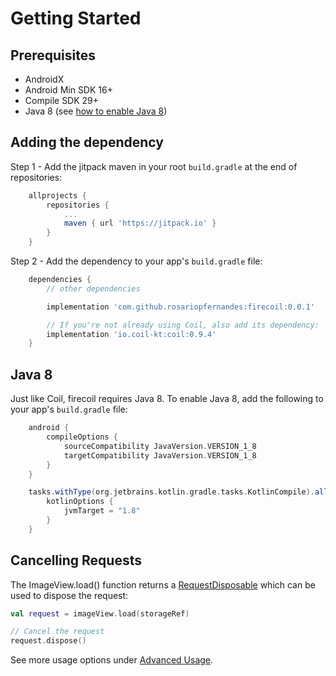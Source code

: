 # Getting Started

## Prerequisites

- AndroidX
- Android Min SDK 16+
- Compile SDK 29+
- Java 8 (see [how to enable Java 8](#java-8))

## Adding the dependency

Step 1 - Add the jitpack maven in your root `build.gradle` at the end of repositories:
```gradle
    allprojects {
        repositories {
            ...
            maven { url 'https://jitpack.io' }
        }
    }
```

Step 2 - Add the dependency to your app's `build.gradle` file:
```gradle
    dependencies {
        // other dependencies

        implementation 'com.github.rosariopfernandes:firecoil:0.0.1'

        // If you're not already using Coil, also add its dependency:
        implementation 'io.coil-kt:coil:0.9.4'
    }
```

## Java 8

Just like Coil, firecoil requires Java 8. To enable Java 8, add the following to your
 app's `build.gradle` file:
```gradle
    android {
        compileOptions {
            sourceCompatibility JavaVersion.VERSION_1_8
            targetCompatibility JavaVersion.VERSION_1_8
        }
    }

    tasks.withType(org.jetbrains.kotlin.gradle.tasks.KotlinCompile).all {
        kotlinOptions {
            jvmTarget = "1.8"
        }
    }
```

## Cancelling Requests

The ImageView.load() function returns a [RequestDisposable](https://coil-kt.github.io/coil/api/coil-base/coil.request/-request-disposable)
 which can be used to dispose the request:

```kotlin
val request = imageView.load(storageRef)

// Cancel the request
request.dispose()
```

See more usage options under [Advanced Usage](https://firebaseopensource.com/projects/rosariopfernandes/firecoil/docs/advanced_usage.md/).
